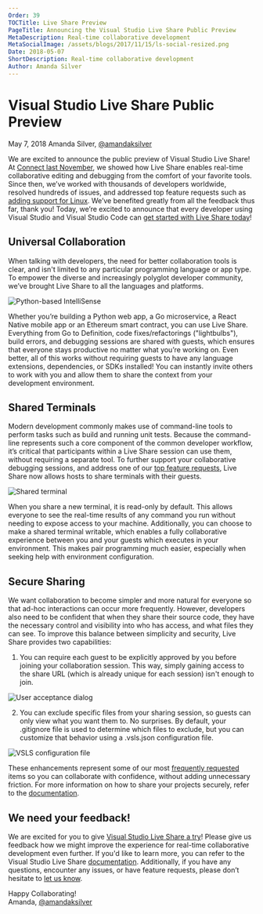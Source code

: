 ```yaml
---
Order: 39
TOCTitle: Live Share Preview
PageTitle: Announcing the Visual Studio Live Share Public Preview
MetaDescription: Real-time collaborative development
MetaSocialImage: /assets/blogs/2017/11/15/ls-social-resized.png
Date: 2018-05-07
ShortDescription: Real-time collaborative development
Author: Amanda Silver
---
```

# Visual Studio Live Share Public Preview

May 7, 2018 Amanda Silver, [@amandaksilver](https://twitter.com/amandaksilver)

We are excited to announce the public preview of Visual Studio Live Share! At [Connect last November](https://code.visualstudio.com/blogs/2017/11/15/live-share), we showed how Live Share enables real-time collaborative editing and debugging from the comfort of your favorite tools. Since then, we’ve worked with thousands of developers worldwide, resolved hundreds of issues, and addressed top feature requests such as [adding support for Linux](https://github.com/MicrosoftDocs/live-share/issues/24). We’ve benefited greatly from all the feedback thus far, thank you! Today, we’re excited to announce that every developer using Visual Studio and Visual Studio Code can [get started with Live Share today](https://aka.ms/vsls)!

## Universal Collaboration

When talking with developers, the need for better collaboration tools is clear, and isn't limited to any particular programming language or app type. To empower the diverse and increasingly polyglot developer community, we’ve brought Live Share to all the languages and platforms.

![Python-based IntelliSense](lsp.png)

Whether you’re building a Python web app, a Go microservice, a React Native mobile app or an Ethereum smart contract, you can use Live Share. Everything from Go to Definition, code fixes/refactorings ("lightbulbs"), build errors, and debugging sessions are shared with guests, which ensures that everyone stays productive no matter what you’re working on. Even better, all of this works without requiring guests to have any language extensions, dependencies, or SDKs installed! You can instantly invite others to work with you and allow them to share the context from your development environment.

## Shared Terminals

Modern development commonly makes use of command-line tools to perform tasks such as build and running unit tests. Because the command-line represents such a core component of the common developer workflow, it’s critical that participants within a Live Share session can use them, without requiring a separate tool. To further support your collaborative debugging sessions, and address one of our [top feature requests](https://github.com/MicrosoftDocs/live-share/issues/41), Live Share now allows hosts to share terminals with their guests.

![Shared terminal](shared-terminal.png)

When you share a new terminal, it is read-only by default. This allows everyone to see the real-time results of any command you run without needing to expose access to your machine. Additionally, you can choose to make a shared terminal writable, which enables a fully collaborative experience between you and your guests which executes in your environment. This makes pair programming much easier, especially when seeking help with environment configuration.

## Secure Sharing

We want collaboration to become simpler and more natural for everyone so that ad-hoc interactions can occur more frequently. However, developers also need to be confident that when they share their source code, they have the necessary control and visibility into who has access, and what files they can see. To improve this balance between simplicity and security, Live Share provides two capabilities:

1. You can require each guest to be explicitly approved by you before joining your collaboration session. This way, simply gaining access to the share URL (which is already unique for each session) isn't enough to join.

  ![User acceptance dialog](user-accept.png)

2. You can exclude specific files from your sharing session, so guests can only view what you want them to. No surprises. By default, your .gitignore file is used to determine which files to exclude, but you can customize that behavior using a .vsls.json configuration file.

  ![VSLS configuration file](vsls.json.png)

These enhancements represent some of our most [frequently requested](https://github.com/MicrosoftDocs/live-share/issues/52) items so you can collaborate with confidence, without adding unnecessary friction. For more information on how to share your projects securely, refer to the [documentation](https://docs.microsoft.com/en-us/visualstudio/liveshare/reference/security).

## We need your feedback!

We are excited for you to give [Visual Studio Live Share a try](https://aka.ms/vsls)! Please give us feedback how we might improve the experience for real-time collaborative development even further. If you'd like to learn more, you can refer to the Visual Studio Live Share [documentation](http://aka.ms/vsls-docs). Additionally, if you have any questions, encounter any issues, or have feature requests, please don’t hesitate to [let us know](https://github.com/microsoft/live-share).

Happy Collaborating!<br />
Amanda, [@amandaksilver](https://twitter.com/amandaksilver)
